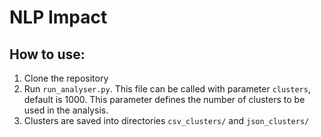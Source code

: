 # NLP Impact
## How to use:
1. Clone the repository
2. Run `run_analyser.py`. This file can be called with parameter `clusters`, default is 1000. This parameter defines the 
number of clusters to be used in the analysis.
4. Clusters are saved into directories `csv_clusters/` and `json_clusters/`
